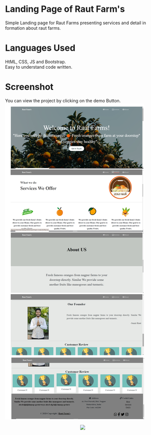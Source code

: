 # Landing Page of Raut Farm's
Simple Landing page for Raut Farms presenting services and detail in formation about raut farms.<br>
# Languages Used
HtML, CSS, JS and Bootstrap.<br>
Easy to understand code written.
# Screenshot
You can view the project by clicking on the demo Button.
![Output Snip](./assets/images/output.png)
<p align="center">
     <a href="https://kaushalpohekar.github.io/Landing-Page/" target="_blank">
      <img src="https://thumbs.dreamstime.com/b/demo-sign-demo-icon-white-background-demo-sign-demo-icon-115702230.jpg" width="180"  height="auto">
     </a></br></br>
</p>

